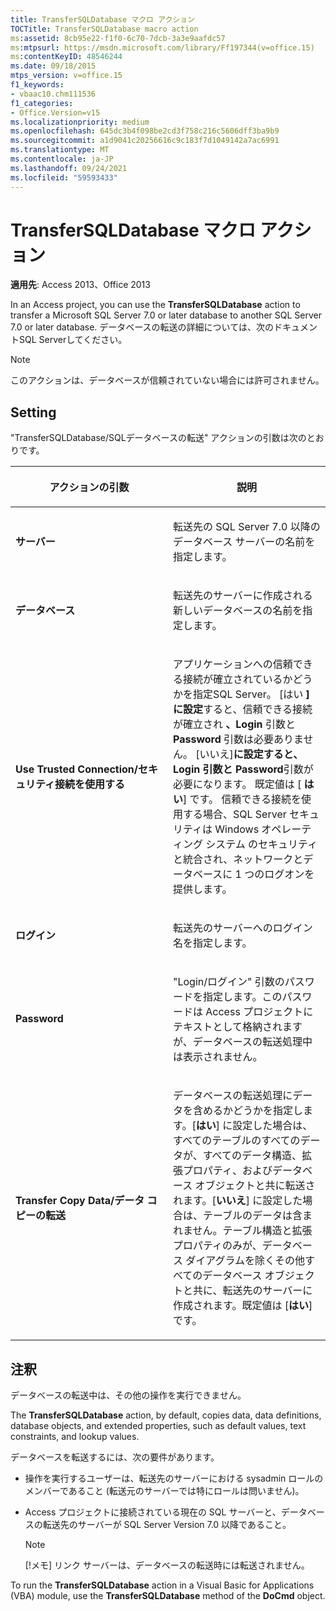 ```yaml
---
title: TransferSQLDatabase マクロ アクション
TOCTitle: TransferSQLDatabase macro action
ms:assetid: 8cb95e22-f1f0-6c70-7dcb-3a3e9aafdc57
ms:mtpsurl: https://msdn.microsoft.com/library/Ff197344(v=office.15)
ms:contentKeyID: 48546244
ms.date: 09/18/2015
mtps_version: v=office.15
f1_keywords:
- vbaac10.chm111536
f1_categories:
- Office.Version=v15
ms.localizationpriority: medium
ms.openlocfilehash: 645dc3b4f098be2cd3f758c216c5606dff3ba9b9
ms.sourcegitcommit: a1d9041c20256616c9c183f7d1049142a7ac6991
ms.translationtype: MT
ms.contentlocale: ja-JP
ms.lasthandoff: 09/24/2021
ms.locfileid: "59593433"
---
```

# <a name="transfersqldatabase-macro-action"></a>TransferSQLDatabase マクロ アクション

**適用先**: Access 2013、Office 2013

In an Access project, you can use the **TransferSQLDatabase** action to transfer a Microsoft SQL Server 7.0 or later database to another SQL Server 7.0 or later database. データベースの転送の詳細については、次のドキュメントSQL Serverしてください。

> [!NOTE]
> このアクションは、データベースが信頼されていない場合には許可されません。

## <a name="setting"></a>Setting

"TransferSQLDatabase/SQLデータベースの転送" アクションの引数は次のとおりです。

<table>
<colgroup>
<col style="width: 50%" />
<col style="width: 50%" />
</colgroup>
<thead>
<tr class="header">
<th><p>アクションの引数</p></th>
<th><p>説明</p></th>
</tr>
</thead>
<tbody>
<tr class="odd">
<td><p><strong>サーバー</strong></p></td>
<td><p>転送先の SQL Server 7.0 以降のデータベース サーバーの名前を指定します。</p></td>
</tr>
<tr class="even">
<td><p><strong>データベース</strong></p></td>
<td><p>転送先のサーバーに作成される新しいデータベースの名前を指定します。</p></td>
</tr>
<tr class="odd">
<td><p><strong>Use Trusted Connection/セキュリティ接続を使用する</strong></p></td>
<td><p>アプリケーションへの信頼できる接続が確立されているかどうかを指定SQL Server。 [はい <strong>] に設定</strong>すると、信頼できる接続が確立され <strong>、Login</strong> 引数と <strong>Password</strong> 引数は必要ありません。 [いいえ]<strong>に設定すると</strong><strong>、Login 引数と</strong> <strong>Password</strong>引数が必要になります。 既定値は [ <strong>はい</strong>] です。 信頼できる接続を使用する場合、SQL Server セキュリティは Windows オペレーティング システム のセキュリティと統合され、ネットワークとデータベースに 1 つのログオンを提供します。</p></td>
</tr>
<tr class="even">
<td><p><strong>ログイン</strong></p></td>
<td><p>転送先のサーバーへのログイン名を指定します。</p></td>
</tr>
<tr class="odd">
<td><p><strong>Password</strong></p></td>
<td><p>"Login/ログイン" 引数のパスワードを指定します。このパスワードは Access プロジェクトにテキストとして格納されますが、データベースの転送処理中は表示されません。</p></td>
</tr>
<tr class="even">
<td><p><strong>Transfer Copy Data/データ コピーの転送</strong></p></td>
<td><p>データベースの転送処理にデータを含めるかどうかを指定します。[<strong>はい</strong>] に設定した場合は、すべてのテーブルのすべてのデータが、すべてのデータ構造、拡張プロパティ、およびデータベース オブジェクトと共に転送されます。[<strong>いいえ</strong>] に設定した場合は、テーブルのデータは含まれません。テーブル構造と拡張プロパティのみが、データベース ダイアグラムを除くその他すべてのデータベース オブジェクトと共に、転送先のサーバーに作成されます。既定値は [<strong>はい</strong>] です。</p></td>
</tr>
</tbody>
</table>


## <a name="remarks"></a>注釈

データベースの転送中は、その他の操作を実行できません。

The **TransferSQLDatabase** action, by default, copies data, data definitions, database objects, and extended properties, such as default values, text constraints, and lookup values.

データベースを転送するには、次の要件があります。

- 操作を実行するユーザーは、転送先のサーバーにおける sysadmin ロールのメンバーであること (転送元のサーバーでは特にロールは問いません)。

- Access プロジェクトに接続されている現在の SQL サーバーと、データベースの転送先のサーバーが SQL Server Version 7.0 以降であること。

  > [!NOTE]
  > [!メモ] リンク サーバーは、データベースの転送時には転送されません。

To run the **TransferSQLDatabase** action in a Visual Basic for Applications (VBA) module, use the **TransferSQLDatabase** method of the **DoCmd** object.

